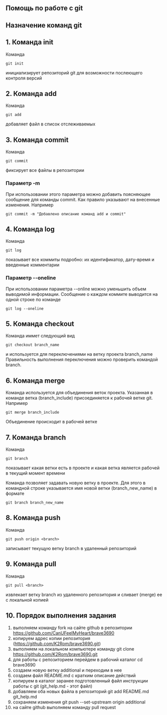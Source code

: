 ## Помощь по работе с git
## Назначение команд git

## 1. Команда init

Команда 
```
git init
```
инициализирует репозиторий git для возможности послеющего контроля версий

## 2. Команда add
Команда 
```
git add
```
добавляет файл в список отслеживаемых
## 3. Команда commit
Команда 
```
git commit
```
фиксирует все файлы в репозитории
### Параметр -m
При использовании этого параметра можно добавить поясняющее сообщение для команды commit. Как правило указывают на внесенные изменения. Например
```
git commit -m "Добавлено описание команд add и commit"
```

## 4. Команда log
Команда 
```
git log
```
показывает все коммиты подробно: их идентификатор, дату-время и введенные комментарии

### Параметр --oneline
При использовании параметра --online можно уменьшить объем выводимой информации. Сообщение о каждом коммите выводится на одной строке по команде
```
git log --oneline
```
## 5. Команда checkout
Команда иммет следующий вид
```
git checkout branch_name
```
и используется для переключениями на ветку проекта branch_name
Правильность выполнения переключения можно проверить командой branch.

## 6. Команда merge
Команда используется для объединения веток проекта. Указанная в команде ветка (branch_include) присоединяется к рабочей ветке git. Например
```
git merge branch_include
```
Объединение происходит в рабочей веткe

## 7. Команда branch

Команда 
```
git branch
```
показывает какая ветки есть в проекте и какая ветка является рабочей в текущий момент времени

Команда позволяет задавать новую ветку в проекте. Для этого в командной строке указывается имя новой ветки (branch_new_name) в формате 
```
git branch branch_new_name
```
## 8. Команда push

Команда
```
git push origin <branch>
```
записывает текущую ветку branch  в удаленный репозиторий

## 9. Команда pull

Команда
```
git pull <branch>
```
извлекает ветку branch из удаленного репозитория и сливает (merge) ее с локальной копией

## 10. Порядок выполнения задания
1) выполняем команду fork на сайте github в репозитории https://github.com/CanUFeelMyHeart/brave3690
2) копируем адрес копии репозитория  (https://github.com/K2Rom/brave3690.git)
3) выполняем на локальном компьютере команду git clone https://github.com/K2Rom/brave3690.git
4) для работы с репозиторием перейдем в рабочий каталог cd brave3690
5) создаем новую ветку additional и переходим в нее
6) создаем файл README.md с кратким описание действий
7) копируем в каталог заранее подготовленный файл инструкции работы с git (git_help.md - этот файл)
8) добавляем оба новых файла в репозиторий git add README.md git_help.md
9) сохраняем изменения git push --set-upstream origin additional
10) на сайте github выполняем команду pull request
